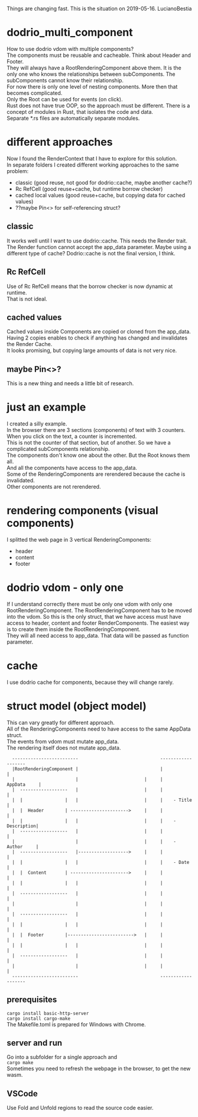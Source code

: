 Things are changing fast. This is the situation on 2019-05-16. LucianoBestia  
# dodrio_multi_component
How to use dodrio vdom with multiple components?  
The components must be reusable and cacheable. Think about Header and Footer.  
They will always have a RootRenderingComponent above them. It is the only one who knows the relationships between subComponents. The subComponents cannot know their relationship.  
For now there is only one level of nesting components. More then that becomes complicated.  
Only the Root can be used for events (on click).  
Rust does not have true OOP, so the approach must be different. There is a concept of modules in Rust, that isolates the code and data.  
Separate *.rs files are automatically separate modules.  
# different approaches
Now I found the RenderContext that I have to explore for this solution.  
In separate folders I created different working approaches to the same problem:  
- classic (good reuse, not good for dodrio::cache, maybe another cache?)
- Rc RefCell (good reuse+cache, but runtime borrow checker)
- cached local values (good reuse+cache, but copying data for cached values)
- ??maybe Pin<> for self-referencing struct?
## classic
It works well until I want to use dodrio::cache. This needs the Render trait. The Render function cannot accept the app_data parameter. Maybe using a different type of cache? Dodrio::cache is not the final version, I think.  
## Rc RefCell
Use of Rc RefCell means that the borrow checker is now dynamic at runtime.  
That is not ideal.  
## cached values
Cached values inside Components are copied or cloned from the app_data. Having 2 copies enables to check if anything has changed and invalidates the Render Cache.  
It looks promising, but copying large amounts of data is not very nice.  
## maybe Pin<>?
This is a new thing and needs a little bit of research.  
# just an example
I created a silly example.  
In the browser there are 3 sections (components) of text with 3 counters.  
When you click on the text, a counter is incremented.  
This is not the counter of that section, but of another. So we have a complicated subComponents relationship.  
The components don't know one about the other. But the Root knows them all.  
And all the components have access to the app_data.  
Some of the RenderingComponents are rerendered because the cache is invalidated.  
Other components are not rerendered.  
# rendering components (visual components)
I splitted the web page in 3 vertical RenderingComponents:  
- header
- content
- footer
# dodrio vdom - only one
If I understand correctly there must be only one vdom with only one RootRenderingComponent.
The RootRenderingComponent has to be moved into the vdom. So this is the only struct, that we have access must have access to header, content and footer RenderComponents. The easiest way is to create them inside the RootRenderingComponent.  
They will all need access to app_data. That data will be passed as function parameter.  
# cache
I use dodrio cache for components, because they will change rarely.

# struct model (object model)
This can vary greatly for different approach.  
All of the RenderingComponents need to have access to the same AppData struct.  
The events from vdom must mutate app_data.  
The rendering itself does not mutate app_data.  
```
  -------------------------                               -------------------   
  |RootRenderingComponent |                               |                 |   
  |                       |                         |     |     AppData     |   
  |  ------------------   |                         |     |                 |   
  |  |                |   |                         |     |    - Title      |   
  |  |  Header        | ---------------------->     |     |                 |   
  |  |                |   |                         |     |    - Description|   
  |  ------------------   |                         |     |                 |   
  |                       |                         |     |    - Author     |   
  |  ------------------   |------------------->     |     |                 |   
  |  |                |   |                         |     |    - Date       |   
  |  |  Content       | ---------------------->     |     |                 |   
  |  |                |   |                         |     |                 |   
  |  ------------------   |                         |     |                 |   
  |                       |                         |     |                 |   
  |  ------------------   |                         |     |                 |   
  |  |                |   |                         |     |                 |   
  |  |  Footer        |------------------------->   |     |                 |   
  |  |                |   |                         |     |                 |   
  |  ------------------   |                         |     |                 |   
  |                       |                         |     |                 |   
  -------------------------                               -------------------   
```
## prerequisites
`cargo install basic-http-server`  
`cargo install cargo-make`  
The Makefile.toml is prepared for Windows with Chrome.  

## server and run
Go into a subfolder for a single approach and  
`cargo make`  
Sometimes you need to refresh the webpage in the browser, to get the new wasm.  
## VSCode
Use Fold and Unfold regions to read the source code easier.  









